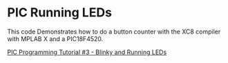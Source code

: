 # PIC Running LEDs
This code Demonstrates how to do a button counter with the XC8 compiler with MPLAB X and a PIC18F4520.

<a href="https://youtu.be/OBNpr4BSHA8">PIC Programming Tutorial #3 - Blinky and Running LEDs</a>













